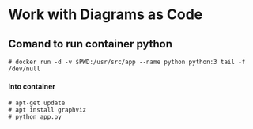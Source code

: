 # Work with Diagrams as Code

## Comand to run container python
```console
# docker run -d -v $PWD:/usr/src/app --name python python:3 tail -f /dev/null
```
#### Into container
```console
# apt-get update
# apt install graphviz
# python app.py
```